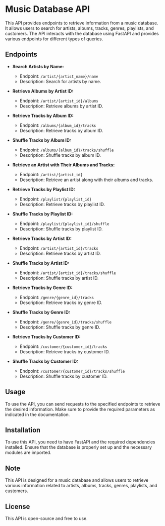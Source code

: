 # Music Database API

This API provides endpoints to retrieve information from a music database. It allows users to search for artists, albums, tracks, genres, playlists, and customers. The API interacts with the database using FastAPI and provides various endpoints for different types of queries.

## Endpoints

- **Search Artists by Name:** 
  - Endpoint: `/artist/{artist_name}/name`
  - Description: Search for artists by name.

- **Retrieve Albums by Artist ID:**
  - Endpoint: `/artist/{artist_id}/albums`
  - Description: Retrieve albums by artist ID.

- **Retrieve Tracks by Album ID:**
  - Endpoint: `/albums/{album_id}/tracks`
  - Description: Retrieve tracks by album ID.

- **Shuffle Tracks by Album ID:**
  - Endpoint: `/albums/{album_id}/tracks/shuffle`
  - Description: Shuffle tracks by album ID.

- **Retrieve an Artist with Their Albums and Tracks:**
  - Endpoint: `/artist/{artist_id}`
  - Description: Retrieve an artist along with their albums and tracks.

- **Retrieve Tracks by Playlist ID:**
  - Endpoint: `/playlist/{playlist_id}`
  - Description: Retrieve tracks by playlist ID.

- **Shuffle Tracks by Playlist ID:**
  - Endpoint: `/playlist/{playlist_id}/shuffle`
  - Description: Shuffle tracks by playlist ID.

- **Retrieve Tracks by Artist ID:**
  - Endpoint: `/artist/{artist_id}/tracks`
  - Description: Retrieve tracks by artist ID.

- **Shuffle Tracks by Artist ID:**
  - Endpoint: `/artist/{artist_id}/tracks/shuffle`
  - Description: Shuffle tracks by artist ID.

- **Retrieve Tracks by Genre ID:**
  - Endpoint: `/genre/{genre_id}/tracks`
  - Description: Retrieve tracks by genre ID.

- **Shuffle Tracks by Genre ID:**
  - Endpoint: `/genre/{genre_id}/tracks/shuffle`
  - Description: Shuffle tracks by genre ID.

- **Retrieve Tracks by Customer ID:**
  - Endpoint: `/customer/{customer_id}/tracks`
  - Description: Retrieve tracks by customer ID.

- **Shuffle Tracks by Customer ID:**
  - Endpoint: `/customer/{customer_id}/tracks/shuffle`
  - Description: Shuffle tracks by customer ID.

## Usage

To use the API, you can send requests to the specified endpoints to retrieve the desired information. Make sure to provide the required parameters as indicated in the documentation.

## Installation

To use this API, you need to have FastAPI and the required dependencies installed. Ensure that the database is properly set up and the necessary modules are imported. 

## Note

This API is designed for a music database and allows users to retrieve various information related to artists, albums, tracks, genres, playlists, and customers.

## License

This API is open-source and free to use.

